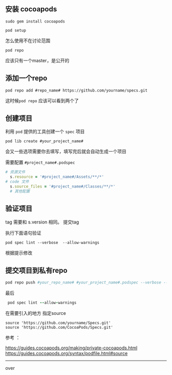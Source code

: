 ## 安装 cocoapods

```
sudo gem install cocoapods
```

```
pod setup
```
怎么使用不在讨论范围 

```
pod repo
```

应该只有一个master，是公开的

## 添加一个repo 

```
pod repo add #repo_name# https://github.com/yourname/specs.git
```

这时候`pod repo` 应该可以看到两个了 

## 创建项目 

利用 `pod` 提供的工具创建一个 `spec` 项目 

```
pod lib create #your_project_name#
```

会又一些选项需要你去填写，填写完后就会自动生成一个项目

需要配置 `#project_name#.podspec`

```ruby
# 资源文件
  s.resource = '#project_name#/Assets/**/*'
# code 文件
  s.source_files = '#project_name#/Classes/**/*'
  # 其他配置
```

## 验证项目 

tag 需要和 s.version 相同。 
提交tag 

执行下面语句验证 
```
pod spec lint --verbose  --allow-warnings
```

根据提示修改 

## 提交项目到私有repo

```ruby
pod repo push #your_repo_name# #your_project_name#.podspec --verbose --allow-warnings
```

最后

```ruby
 pod spec lint --allow-warnings
```

在需要引入的地方 指定source

```
source 'https://github.com/yourname/Specs.git'
source 'https://github.com/CocoaPods/Specs.git'
```

参考 ： 

https://guides.cocoapods.org/making/private-cocoapods.html
https://guides.cocoapods.org/syntax/podfile.html#source




***
over 







